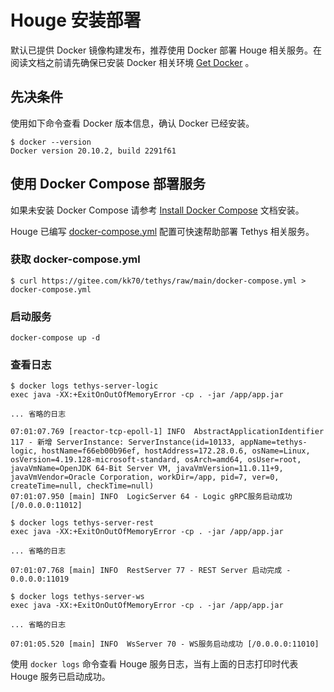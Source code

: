# Houge 安装部署

默认已提供 Docker 镜像构建发布，推荐使用 Docker 部署 Houge 相关服务。在阅读文档之前请先确保已安装 Docker
相关环境 [Get Docker](https://docs.docker.com/get-docker/) 。

## 先决条件

使用如下命令查看 Docker 版本信息，确认 Docker 已经安装。

```
$ docker --version
Docker version 20.10.2, build 2291f61
```

## 使用 Docker Compose 部署服务

如果未安装 Docker Compose 请参考 [Install Docker Compose](https://docs.docker.com/compose/install/) 文档安装。

Houge 已编写 [docker-compose.yml](https://gitee.com/kk70/tethys/blob/main/docker-compose.yml) 配置可快速帮助部署 Tethys 相关服务。

### 获取 docker-compose.yml

```
$ curl https://gitee.com/kk70/tethys/raw/main/docker-compose.yml > docker-compose.yml
```

### 启动服务

```
docker-compose up -d
```

### 查看日志

```
$ docker logs tethys-server-logic
exec java -XX:+ExitOnOutOfMemoryError -cp . -jar /app/app.jar

... 省略的日志

07:01:07.769 [reactor-tcp-epoll-1] INFO  AbstractApplicationIdentifier 117 - 新增 ServerInstance: ServerInstance(id=10133, appName=tethys-logic, hostName=f66eb00b96ef, hostAddress=172.28.0.6, osName=Linux, osVersion=4.19.128-microsoft-standard, osArch=amd64, osUser=root, javaVmName=OpenJDK 64-Bit Server VM, javaVmVersion=11.0.11+9, javaVmVendor=Oracle Corporation, workDir=/app, pid=7, ver=0, createTime=null, checkTime=null)
07:01:07.950 [main] INFO  LogicServer 64 - Logic gRPC服务启动成功 [/0.0.0.0:11012]
```

```
$ docker logs tethys-server-rest
exec java -XX:+ExitOnOutOfMemoryError -cp . -jar /app/app.jar

... 省略的日志

07:01:07.768 [main] INFO  RestServer 77 - REST Server 启动完成 - 0.0.0.0:11019
```

```
$ docker logs tethys-server-ws
exec java -XX:+ExitOnOutOfMemoryError -cp . -jar /app/app.jar

... 省略的日志

07:01:05.520 [main] INFO  WsServer 70 - WS服务启动成功 [/0.0.0.0:11010]
```

使用 `docker logs` 命令查看 Houge 服务日志，当有上面的日志打印时代表 Houge 服务已启动成功。